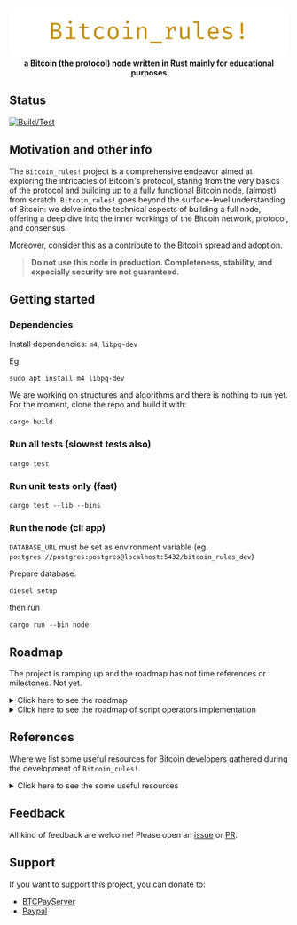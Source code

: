 <div align="center">
 <img src="https://raw.githubusercontent.com/nicolafiorillo/Bitcoin_rules/main/book/images/bitcoin_rules.webp" width="700" alt="Bitcoin_rules!" style="border-radius: 5%">
 <br>
 <strong>
   a Bitcoin (the protocol) node written in Rust mainly for educational purposes
 </strong>
</div>

## Status

[![Build/Test](https://github.com/nicolafiorillo/Bitcoin_rules/workflows/CI/badge.svg)](https://github.com/nicolafiorillo/Bitcoin_rules/actions)

## Motivation and other info

The `Bitcoin_rules!` project is a comprehensive endeavor aimed at exploring the intricacies of Bitcoin's protocol, staring from the very basics of the protocol and building up to a fully functional Bitcoin node, (almost) from scratch. `Bitcoin_rules!` goes beyond the surface-level understanding of Bitcoin: we delve into the technical aspects of building a full node, offering a deep dive into the inner workings of the Bitcoin network, protocol, and consensus.

Moreover, consider this as a contribute to the Bitcoin spread and adoption.

> **Do not use this code in production. Completeness, stability, and expecially security are not guaranteed.**

## Getting started

### Dependencies
Install dependencies: `m4`, `libpq-dev` 

Eg.
```shell
sudo apt install m4 libpq-dev
```

We are working on structures and algorithms and there is nothing to run yet. For the moment, clone the repo and build it with:

```shell
cargo build
```

### Run all tests (slowest tests also)

```shell
cargo test
```

### Run unit tests only (fast)

```shell
cargo test --lib --bins
```


### Run the node (cli app)

`DATABASE_URL` must be set as environment variable (eg. `postgres://postgres:postgres@localhost:5432/bitcoin_rules_dev`)

Prepare database: 

```
diesel setup
```
then run

```
cargo run --bin node
```

## Roadmap
  The project is ramping up and the roadmap has not time references or milestones. Not yet.
<details>
  <summary>Click here to see the roadmap</summary>

- [X] Elliptic Curve Cryptography
  - [X] Finite fields implementation
  - [X] Elliptic curves implementation
  - [X] Elliptic curves over finite fields
  - [X] Bitcoin elliptic curve
- [X] Just enough private/public key cryptography and hash functions
  - [X] Hash256 functions
  - [X] Create signatures
    - [X] Deterministic k generation
  - [X] Signing and verification
- [X] Just enough serialization
  - [X] Standard for Efficient Cryptography (SEC) for public key
    - [X] Compressed and uncompressed
  - [X] Distinguished Encoding Rules (DER) for signatures serialization 
  - [X] Base58 encoding
  - [X] Base58 decoding
  - [X] Wallet Import Format (WIF) format for private key serialization
    - [ ] from wif
    - [X] to wif
  - [X] Variable-length integers (VarInt)
  - [X] Hash160 functions
- [X] Logging
- [X] Transaction structures and serialization
  - [X] Transaction input
  - [X] Transaction output
  - [X] Transaction serialization and deserialization
  - [X] Transaction fees
- [X] Bitcoin scripting language
  - [ ] see [Opcodes](ROADMAP_OPS.md)
- [ ] Transaction validation
  - [X] Pay-to-Public-Key (P2PK)
  - [X] Pay-to-Public-Key-Hash (P2PKH)
  - [X] Multisig (OP_CHECKMULTISIG)
  - [X] Custom data (OP_RETURN)
  - [ ] Pay-to-Script-Hash (P2SH, BIP13)
  Fees
  - [ ] Fee estimation (from external source)
- [ ] Block structures and serialization
  - [X] Block header
  - [X] Target-bits-difficulty
  - [ ] Proof-of-work
- [ ] Block validation
  - [ ] Block reward
  - [X] Difficulty adjustment
- [X] Peer-to-peer network
  - [ ] Network messages serialization and deserialization
  - [ ] Peer-to-peer communication (_*in progress now*_)
    - [ ] Use stateful property-based testing for network communication validation
  - [ ] Peer discovery
  - [ ] Peer-to-peer synchronization
  - [ ] Gossip protocol
- [ ] Payment protocol and verification
  - [ ] SPV
  - [ ] Merkle tree
- [ ] Bloom filters
- [ ] Segregated witness (Segwit)
- [ ] Seed phrase ([BIP39](https://github.com/bitcoin/bips/blob/master/bip-0039.mediawiki))
- [ ] bech32 address format ([BIP173](https://github.com/bitcoin/bips/blob/master/bip-0173.mediawiki))
- [ ] Configuration
- [ ] User interfaces
  - [ ] REPL
    - [ ] Define commands
    - [ ] Command parsing and execution
    - [ ] Command help
    - [ ] Command history
    - [ ] Command completion
  - [ ] API
  - [ ] Messages (via queues)
- [ ] Wallet
  - [ ] Key management
  - [ ] Vanity address
  - [ ] Generate paper wallet (png QRCode)
  - [ ] Generate/send new transaction
  - [ ] Balance
  - [ ] History
  - [ ] Fee estimation (from local chain data)
  - [ ] CoinJoin
  - [ ] Coin selection
  - [ ] Coin control
  - [ ] Hierarchical Deterministic (HD) key derivation
    - [ ] [BIP32](https://github.com/bitcoin/bips/blob/master/bip-0032.mediawiki)
    - [ ] [BIP44](https://github.com/bitcoin/bips/blob/master/bip-0044.mediawiki)
    - [ ] Extended public key
    - [ ] Private key derivation functions (KDF)
    - [ ] Private key derivation from password
- [ ] Private Key generation
  - [X] Random private key generation
  - [ ] Private key generation from seed
- [ ] Passphrase-protected/encrypted private keys ([BIP38](https://github.com/bitcoin/bips/blob/master/bip-0038.mediawiki))
  - [ ] Encrypted private key
- [ ] Other
  - [ ] Multi-Party Computation (MPC)
  - [ ] Payjoin (BIP78)
  - [ ] Partially signed bitcoin transactions (BIP174, BIP370)
  - [ ] Stale-blocks

## Other (scattered) topics beyond the roadmap

- [ ] Bitcoin scripting language
  - [ ] Pay-to-Multisig (P2MS)
  - [ ] Pay-to-Witness-Public-Key-Hash (P2WPKH)
  - [ ] Pay-to-Witness-Script-Hash (P2WSH)
  - [ ] Pay-to-Taproot (P2TR)
  - [ ] Pay-to-Tapscript (P2TS)
  - [ ] Pay-to-Tapscript-Hash (P2TSH)
  - [ ] Pay-to-Taproot-Script-Hash (P2TRSH)
- [ ] Block chain
  - [ ] Block chain data structure
  - [ ] Block chain validation
  - [ ] Block chain synchronization
  - [ ] Block chain reorganization
  - [ ] Block chain pruning
  - [ ] Block chain checkpoints
  - [ ] Block chain forks
  - [ ] Block chain orphan blocks
- [ ] Mining
  - [ ] Mining pool
  - [ ] Mining pool reward
  - [ ] Mining pool payout
  - [ ] Mining pool difficulty
  - [ ] Mining pool block reward
  - [ ] Mining pool block reward distribution
- [ ] Lightning network
- [ ] Payment channels
- [ ] Schnorr signatures
- [ ] Taproot
- [ ] Sidechains
</details>

<details>
  <summary>Click here to see the roadmap of script operators implementation</summary>

- [X] 0x00 - `OP_0`
- [ ] 0x4C - `OP_PUSHDATA1`
- [ ] 0x4D - `OP_PUSHDATA2`
- [ ] 0x4E - `OP_PUSHDATA4`
- [X] 0x4F - `OP_1NEGATE`
- [X] 0x50 - `OP_RESERVED` (as reserved)
- [X] 0x51 - `OP_1`
- [X] 0x52 - `OP_2`
- [X] 0x53 - `OP_3`
- [X] 0x54 - `OP_4`
- [X] 0x55 - `OP_5`
- [X] 0x56 - `OP_6`
- [X] 0x57 - `OP_7`
- [X] 0x58 - `OP_8`
- [X] 0x59 - `OP_9`
- [X] 0x5A - `OP_10`
- [X] 0x5B - `OP_11`
- [X] 0x5C - `OP_12`
- [X] 0x5D - `OP_13`
- [X] 0x5E - `OP_14`
- [X] 0x5F - `OP_15`
- [X] 0x60 - `OP_16`
- [X] 0x61 - `OP_NOP`
- [X] 0x62 - `OP_VER` (as reserved)
- [X] 0x63 - `OP_IF`
- [X] 0x64 - `OP_NOTIF`
- [X] 0x65 - `OP_VERIF` (as reserved)
- [X] 0x66 - `OP_VERNOTIF` (as reserved)
- [X] 0x67 - `OP_ELSE`
- [X] 0x68 - `OP_ENDIF`
- [X] 0x69 - `OP_VERIFY`
- [X] 0x6A - `OP_RETURN`
- [X] 0x6B - `OP_TOALTSTACK`
- [X] 0x6C - `OP_FROMALTSTACK`
- [X] 0x6D - `OP_2DROP`
- [X] 0x6E - `OP_2DUP`
- [X] 0x6F - `OP_3DUP`
- [X] 0x70 - `OP_2OVER`
- [X] 0x71 - `OP_2ROT`
- [X] 0x72 - `OP_2SWAP`
- [X] 0x73 - `OP_IFDUP`
- [X] 0x74 - `OP_DEPTH`
- [X] 0x75 - `OP_DROP`
- [X] 0x76 - `OP_DUP`
- [X] 0x77 - `OP_NIP`
- [X] 0x78 - `OP_OVER`
- [X] 0x79 - `OP_PICK`
- [X] 0x7A - `OP_ROLL`
- [X] 0x7B - `OP_ROT`
- [X] 0x7C - `OP_SWAP`
- [X] 0x7D - `OP_TUCK`
- [X] 0x7E - `OP_CAT` (as deprecated)
- [X] 0x7F - `OP_SUBSTR` (as deprecated)
- [X] 0x80 - `OP_LEFT` (as deprecated)
- [X] 0x81 - `OP_RIGHT` (as deprecated)
- [X] 0x82 - `OP_SIZE`
- [X] 0x83 - `OP_INVERT` (as deprecated)
- [X] 0x84 - `OP_AND` (as deprecated)
- [X] 0x85 - `OP_OR` (as deprecated)
- [X] 0x86 - `OP_XOR` (as deprecated)
- [X] 0x87 - `OP_EQUAL`
- [X] 0x88 - `OP_EQUALVERIFY`
- [X] 0x89 - `OP_RESERVED1` (as reserved)
- [X] 0x8A - `OP_RESERVED2` (as reserved)
- [X] 0x8B - `OP_1ADD`
- [X] 0x8C - `OP_1SUB`
- [X] 0x8D - `OP_2MUL` (as deprecated)
- [X] 0x8E - `OP_2DIV` (as deprecated)
- [X] 0x8F - `OP_NEGATE`
- [X] 0x90 - `OP_ABS`
- [X] 0x91 - `OP_NOT`
- [X] 0x92 - `OP_0NOTEQUAL`
- [X] 0x93 - `OP_ADD`
- [X] 0x94 - `OP_SUB`
- [X] 0x95 - `OP_MUL` (as deprecated)
- [X] 0x96 - `OP_DIV` (as deprecated)
- [X] 0x97 - `OP_MOD` (as deprecated)
- [X] 0x98 - `OP_LSHIFT` (as deprecated)
- [X] 0x99 - `OP_RSHIFT` (as deprecated)
- [X] 0x9A - `OP_BOOLAND`
- [X] 0x9B - `OP_BOOLOR`
- [X] 0x9C - `OP_NUMEQUAL`
- [X] 0x9D - `OP_NUMEQUALVERIFY`
- [X] 0x9E - `OP_NUMNOTEQUAL`
- [X] 0x9F - `OP_LESSTHAN`
- [X] 0xA0 - `OP_GREATERTHAN`
- [X] 0xA1 - `OP_LESSTHANOREQUAL`
- [X] 0xA2 - `OP_GREATERTHANOREQUAL`
- [X] 0xA3 - `OP_MIN`
- [X] 0xA4 - `OP_MAX`
- [X] 0xA5 - `OP_WITHIN`
- [X] 0xA6 - `OP_RIPEMD160`
- [X] 0xA7 - `OP_SHA1`
- [X] 0xA8 - `OP_SHA256`
- [X] 0xA9 - `OP_HASH160`
- [X] 0xAA - `OP_HASH256`
- [ ] 0xAB - `OP_CODESEPARATOR`
- [X] 0xAC - `OP_CHECKSIG`
- [ ] 0xAD - `OP_CHECKSIGVERIFY`
- [X] 0xAE - `OP_CHECKMULTISIG`
- [ ] 0xAF - `OP_CHECKMULTISIGVERIFY`
- [X] 0xB0 - `OP_NOP1` (as ignored)
- [ ] 0xB1 - `OP_CHECKLOCKTIMEVERIFY`
- [ ] 0xB2 - `OP_CHECKSEQUENCEVERIFY`
- [X] 0xB3 - `OP_NOP4` (as ignored)
- [X] 0xB4 - `OP_NOP5` (as ignored)
- [X] 0xB5 - `OP_NOP6` (as ignored)
- [X] 0xB6 - `OP_NOP7` (as ignored)
- [X] 0xB7 - `OP_NOP8` (as ignored)
- [X] 0xB8 - `OP_NOP9` (as ignored)
- [X] 0xB9 - `OP_NOP10` (as ignored)
- [ ] 0xBA - `OP_CHECKSIGADD`
- [X] 0xFD - `OP_PUBKEY`
- [X] 0xFE - `OP_PUBKEYHASH`
- [X] 0xFF - `OP_INVALIDOPCODE`

</details>

## References
Where we list some useful resources for Bitcoin developers gathered during the development of `Bitcoin_rules!`.

<details>
  <summary>Click here to see the some useful resources</summary>

### History
- [The Complete Satoshi](https://satoshi.nakamotoinstitute.org/)
- [The Bitcoin Legacy Project](https://www.thebitcoinlegacyproject.org/)
- [The Incomplete History of Bitcoin Development](https://b10c.me/blog/004-the-incomplete-history-of-bitcoin-development/#)
- [Bitcoin 101: past, present and future ](https://www.musclesatz.com/articles/bitcoin-past-present-future)

### Documentations, references, and articles
- [Elliptic Curve Cryptography](docs/ecc/)
- [Bitcoin Core source code](https://github.com/bitcoin)
- [Bitcoin Wiki](https://en.bitcoin.it/wiki/Main_Page)
- [Bitcoin secp256k1](https://github.com/bitcoin-core/secp256k1)
- [Bitcoin Improvement Proposals (BIPs)](https://github.com/bitcoin/bips)
- [Script](https://en.bitcoin.it/wiki/Script)
- [Bitcoin Core architecture overview](https://jameso.be/dev++2018/#1) by [James O'Beirne](https://twitter.com/jamesob)
- [Bitcoin Developer Guides](https://developer.bitcoin.org/devguide/index.html)
- [Bitcoin Developer Reference](https://developer.bitcoin.org/reference/index.html)
- [Bitcoin Tutorials](https://www.herongyang.com/Bitcoin/)
- [CS120: Bitcoin for Developers I](https://learn.saylor.org/course/view.php?id=500)
- [Technical Bitcoin Resources](https://www.lopp.net/bitcoin-information/technical-resources.html) by [Jameson Loop](https://twitter.com/lopp)
- [Bitcoin Development Tools](https://www.lopp.net/bitcoin-information/developer-tools.html) by [Jameson Loop](https://twitter.com/lopp)
- [A developer-oriented series about Bitcoin](http://davidederosa.com/basic-blockchain-programming/) by [Davide De Rosa](https://twitter.com/keeshux)
- [Libbitcoin library](https://github.com/libbitcoin/libbitcoin-system/wiki)
- [Bitcoin Dev Kit](https://github.com/bitcoindevkit)
- [Bitcoinedge initiative](https://bitcoinedge.org/presentations) presentations.
- [Number Theory in Python](https://github.com/Robert-Campbell-256/Number-Theory-Python)
- [learn me a bitcoin](https://learnmeabitcoin.com/) by [Greg Walker](https://twitter.com/in3rsha)
- [Intel® Digital Random Number Generator (DRNG)](https://www.intel.com/content/dam/develop/external/us/en/documents/drng-software-implementation-guide-2-1-185467.pdf)
- [Elliptic Curve Cryptography: a gentle introduction](https://andrea.corbellini.name/2015/05/17/elliptic-curve-cryptography-a-gentle-introduction/)
- [(Some of) the math behind Bech32 addresses](https://medium.com/@meshcollider/some-of-the-math-behind-bech32-addresses-cf03c7496285)
- [Bitcoins the hard way: Using the raw Bitcoin protocol](http://www.righto.com/2014/02/bitcoins-hard-way-using-raw-bitcoin.html)
- [MIT Bitcoin Club](https://www.youtube.com/@MITBitcoinClub/videos)
- [What are hash functions used for in bitcoin?](https://bitcoin.stackexchange.com/questions/120418/what-are-hash-functions-used-for-in-bitcoin)
- [The difficulty in the bitcoin protocol](https://leftasexercise.com/2018/06/04/the-difficulty-in-the-bitcoin-protocol/)
- [Ch12: Something on Bits, Target, Difficulty](https://medium.com/@ackhor/ch12-something-on-bits-target-difficulty-f863134061fb)
- [The Challenges of Optimizing Unspent Output Selection](https://blog.lopp.net/the-challenges-of-optimizing-unspent-output-selection/)
- [How does block synchronization work in Bitcoin Core today?](https://bitcoin.stackexchange.com/questions/121292/how-does-block-synchronization-work-in-bitcoin-core-today)
- [Bloom Filters](https://samwho.dev/bloom-filters/)
- [Testnet](https://bitcoinwiki.org/wiki/testnet)
- [Networking](https://learnmeabitcoin.com/technical/networking/)
- [P2SH](https://learnmeabitcoin.com/technical/script/p2sh/)
- [Protocol rules](https://en.bitcoin.it/wiki/Protocol_rules)

### Books
- [Mastering Bitcoin, 2nd ed.](https://github.com/bitcoinbook/bitcoinbook)
- [Programming Bitcoin](https://github.com/jimmysong/programmingbitcoin)

### BIPs
- [BIP 39](https://github.com/bitcoin/bips/blob/master/bip-0039.mediawiki)

### Literature
- ["_Bitcoin was not forged in a vacuum_"](https://nakamotoinstitute.org/literature/)

### Courses
- [MIT, MAS.S62-Spring 2018, Cryptocurrency Engineering and Design](https://www.youtube.com/watch?v=l2iv2MiGaYI)
- [bitcoin-curriculum](https://github.com/chaincodelabs/bitcoin-curriculum)
- [Seminar for Bitcoin and Lightning protocol](https://chaincode.gitbook.io/seminars/)
- [Plan B Network](https://planb.network/)

### Tools
- [Bitcoin Script Debugger](https://github.com/bitcoin-core/btcdeb)
- [Hashing Online Tools](https://emn178.github.io/online-tools/index.html)
- [Bitnodes](https://bitnodes.io/)

### Interesting stuff
- [REWARD offered for hash collisions for SHA1, SHA256, RIPEMD160 and other](https://bitcointalk.org/index.php?topic=293382.0) by [Peter Todd](https://twitter.com/peterktodd)
- [Bitcoin's Academic Pedigree](https://queue.acm.org/detail.cfm?id=3136559) by [Arvind Narayanan](https://twitter.com/random_walker)
- [BitBox02: Diceware lookup table ](https://bitbox.swiss/bitbox02/BitBox_Diceware_LookupTable.pdf)
- [Recovering Bitcoin private keys using weak signatures from the blockchain](https://web.archive.org/web/20160308014317/http://www.nilsschneider.net/2013/01/28/recovering-bitcoin-private-keys.html)
- [Bitcoin private key database](https://isidoroghezzi.bitbucket.io/directory-js/?page=1&network=0)
- [Satoshi - Sirius emails 2009-2011](https://mmalmi.github.io/satoshi/)
- [Know Your Coin Privacy](https://kycp.org/)
- [Debugging Bitcoin Core](https://github.com/fjahr/debugging_bitcoin)
- [Bitcoin Traffic Sniffer and Analyzer](https://www.codeproject.com/Articles/895917/Bitcoin-Traffic-Sniffer-and-Analyzer)
- [TimechainStats](https://timechainstats.com/)
- [ECDSA: Revealing the private key, if nonce known (NIST256p)](https://asecuritysite.com/cracking/ecd2)
- [How to compile Bitcoin Core and run the unit and functional tests](https://jonatack.github.io/articles/how-to-compile-bitcoin-core-and-run-the-tests)
- [Using debuggers with Bitcoin Core](https://gist.github.com/LarryRuane/8c6e8de82f6e2b360ca54dd751388af6)

### People
- [Peter Todd](https://petertodd.org/)
- [Hal Finney](https://en.wikipedia.org/wiki/Hal_Finney_(computer_scientist))
- [Pieter Wuille](https://twitter.com/pwuille)
- [Jimmi Song](https://medium.com/@jimmysong)
- [Mike Hearn](https://plan99.net/~mike/index.html)
- [Jameson Lopp](https://github.com/jlopp)

### Communities
- [Bitcoin Forum](https://bitcointalk.org/index.php)
- [Bitcoin Stack Exchange](https://bitcoin.stackexchange.com/)
- [Delving Bitcoin](https://delvingbitcoin.org)
- [Bitcoin Optech](https://bitcoinops.org/)

### `Rust` 

- [Common Rust Lifetime Misconceptions](https://github.com/pretzelhammer/rust-blog/blob/master/posts/common-rust-lifetime-misconceptions.md)
- [Rust Lifetimes: A Complete Guide to Ownership and Borrowing](https://earthly.dev/blog/rust-lifetimes-ownership-burrowing/)
- [Rusts Module System Explained](https://aloso.github.io/2021/03/28/module-system.html)
- [Exploring Binary](https://www.exploringbinary.com/)

### `PostgreSQL`

- [Data Types](https://www.postgresql.org/docs/current/datatype.html)
- [postgresql/Diesel Rust types](https://gist.github.com/steveh/7c7145409a5eed6b698ee8b609b6d1fc)
</details>

## Feedback

All kind of feedback are welcome! Please open an [issue](https://github.com/nicolafiorillo/Bitcoin_rules/issues) or [PR](https://github.com/nicolafiorillo/Bitcoin_rules/pulls).

## Support

If you want to support this project, you can donate to: 

- [BTCPayServer](https://priorato.btcpayserver.it/api/v1/invoices?storeId=6ZWNeeMiCdJcAPGVtBG31NMGK3dHjg1xweuMMyGKUsVA&price=1000&currency=SATS)
- [Paypal](https://paypal.me/nicolafiorillo)
